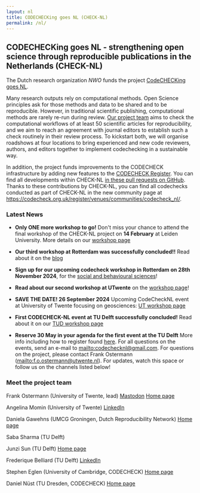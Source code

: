 ```yaml
---
layout: nl
title: CODECHECKing goes NL (CHECK-NL)
permalink: /nl/
---
```


## CODECHECKing goes NL - strengthening open science through reproducible publications in the Netherlands (CHECK-NL)

The Dutch research organization *NWO* funds the project [CodeCHECKing goes NL](https://www.nwo.nl/projecten/osf232063).

Many research outputs rely on computational methods.
Open Science principles ask for those methods and data to be shared and to be reproducible.
However, in traditional scientific publishing, computational methods are rarely re-run during review.
[Our project team](#meet-the-project-team) aims to check the computational workflows of at least 50 scientific articles for reproducibility, and we aim to reach an agreement with journal editors to establish such a check routinely in their review process.
To kickstart both, we will organise roadshows at four locations to bring experienced and new code reviewers, authors, and editors together to implement codechecking in a sustainable way.

In addition, the project funds improvements to the CODECHECK infrastructure by adding new features to the [CODECHECK Register](/register/).
You can find all developments within CHECK-NL [in these pull requests on GitHub](https://github.com/codecheckers/register/pulls?q=is%3Apr+label%3Acheck-nl+).
Thanks to these contributions by CHECK-NL, you can find all codechecks conducted as part of CHECK-NL in the new community page at <https://codecheck.org.uk/register/venues/communities/codecheck_nl/>.

### Latest News

- **Only ONE more workshop to go!** Don't miss your chance to attend the final workshop of the CHECK-NL project on **14 February** at Leiden University. More details on our [workshop page](https://codecheck.org.uk/nl/workshop4)
  
- **Our third workshop at Rotterdam was successfully concluded!!** Read about it on the [blog](https://codecheck.org.uk/nl/workshop3)
  
- **Sign up for our upcoming codecheck workshop in Rotterdam on 28th November 2024**, for the [social and behavioural sciences](/nl/workshop3.html)!
  
- **Read about our second workshop at UTwente** on the [workshop page](/nl/workshop2.html)!
  
- **SAVE THE DATE! 26 September 2024** Upcoming CodeCheckNL event at University of Twente focusing on geosciences: [UT workshop page](/nl/workshop2.html)

- **First CODECHECK-NL event at TU Delft successfully concluded!** Read about it on our [TUD workshop page](/nl/workshop1.html)

- **Reserve 30 May in your agenda for the first event  at the TU Delft** More info including how to register found [here](/nl/workshop1.html). For all questions on the events, send an e-mail to <mailto:codechecknl@gmail.com>. For questions on the project, please contact Frank Ostermann (<mailto:f.o.ostermann@utwente.nl>). For updates, watch this space or follow us on the channels listed below!

### Meet the project team

Frank Ostermann (University of Twente, lead)
[Mastodon](https://mstdn.social/@f_ostermann)
[Home page](https://research.utwente.nl/en/persons/frank-ostermann)

Angelina Momin (University of Twente)
[LinkedIn](https://www.linkedin.com/in/angelina-momin)

Daniela Gawehns (UMCG Groningen, Dutch Reproducibility Network)
[Home page](https://danielagawehns.github.io/)

Saba Sharma (TU Delft)

Junzi Sun (TU Delft)
[Home page](https://junzis.com/)

Frederique Belliard (TU Delft)
[LinkedIn](https://www.linkedin.com/in/fredbelliard/)

Stephen Eglen (University of Cambridge, CODECHECK)
[Home page](https://sje30.github.io)

Daniel Nüst (TU Dresden, CODECHECK)
[Home page](https://nordholmen.net/)
